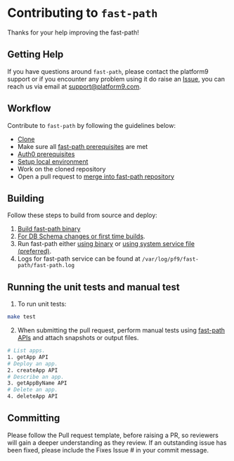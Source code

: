 # Contributing to `fast-path` #

Thanks for your help improving the fast-path!

## Getting Help ##

If you have questions around `fast-path`, please contact the platform9 support or if you encounter any problem using it do raise an [Issue](https://github.com/platform9/fast-path/issues), you can reach us via email at [support@platform9.com](support@platform9.com).


## Workflow ##

Contribute to `fast-path` by following the guidelines below:
- [Clone](https://github.com/platform9/fast-path.git)
- Make sure all [fast-path prerequisites](https://github.com/platform9/fast-path#pre-requisites) are met
- [Auth0 prerequisites](https://github.com/platform9/fast-path#pre-requisites-1)
- [Setup local environment](https://github.com/platform9/fast-path#configurations) 
- Work on the cloned repository
- Open a pull request to [merge into fast-path repository](https://docs.github.com/en/pull-requests/collaborating-with-pull-requests/proposing-changes-to-your-work-with-pull-requests/creating-a-pull-request)


## Building ## 

Follow these steps to build from source and deploy:

1. [Build fast-path binary](https://github.com/platform9/fast-path#build-fast-path)
2. [For DB Schema changes or first time builds](https://github.com/platform9/fast-path#for-db-schema-changes-or-first-time-builds).
3. Run fast-path either [using binary](https://github.com/platform9/fast-path#using-binary) or [using system service file (preferred)](https://github.com/platform9/fast-path#using-system-service-file-preferred).
4. Logs for fast-path service can be found at `/var/log/pf9/fast-path/fast-path.log`

## Running the unit tests and manual test ##
1. To run unit tests:
```sh
make test
```
2. When submitting the pull request, perform manual tests using [fast-path APIs](https://github.com/platform9/fast-path#fast-path-apis) and attach snapshots or output files.
```sh
# List apps.
1. getApp API
# Deploy an app.
2. createApp API
# Describe an app.
3. getAppByName API
# Delete an app.
4. deleteApp API
```

## Committing ###

Please follow the Pull request template, before raising a PR, so reviewers will gain a deeper understanding as they review. If an outstanding issue has been fixed, please include the Fixes Issue # in your commit message.
